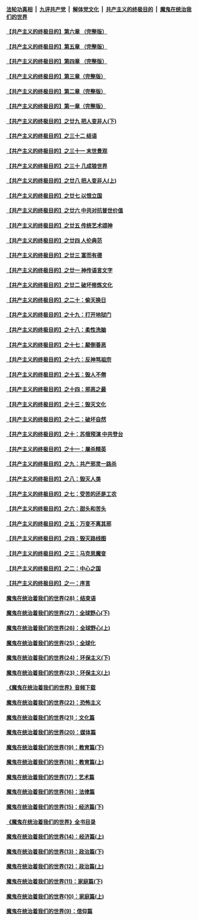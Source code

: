 ####  [法轮功真相](../../../../basic/blob/master/README.md?t=05020431) &nbsp;|&nbsp; [九评共产党](../../../../9ping.md/blob/master/README.md?t=05020431) &nbsp;|&nbsp; [解体党文化](../../../../jtdwh.md/blob/master/README.md?t=05020431)  &nbsp;|&nbsp; [共产主义的终极目的](../../../../gczydzjmd.md/blob/master/README.md?t=05020431) &nbsp;|&nbsp; [魔鬼在统治我们的世界](../../../../mgztzwmdsj.md/blob/master/README.md?t=05020431) 

#### [【共产主义的终极目的】第六章 （完整版）](../pages/nsc422/n11428913.md?t=05020431) 

#### [【共产主义的终极目的】第五章 （完整版）](../pages/nsc422/n11428912.md?t=05020431) 

#### [【共产主义的终极目的】第四章 （完整版）](../pages/nsc422/n11428907.md?t=05020431) 

#### [【共产主义的终极目的】第三章（完整版）](../pages/nsc422/n11428848.md?t=05020431) 

#### [【共产主义的终极目的】第二章（完整版）](../pages/nsc422/n11428831.md?t=05020431) 

#### [【共产主义的终极目的】第一章（完整版）](../pages/nsc422/n11417651.md?t=05020431) 

#### [【共产主义的终极目的】之廿九 把人变非人(下)](../pages/nsc422/n11344140.md?t=05020431) 

#### [【共产主义的终极目的】之三十二 结语](../pages/nsc422/n11360535.md?t=05020431) 

#### [【共产主义的终极目的】之三十一 末世景观](../pages/nsc422/n11351129.md?t=05020431) 

#### [【共产主义的终极目的】之三十 几成狼世界](../pages/nsc422/n11348280.md?t=05020431) 

#### [【共产主义的终极目的】之廿八 把人变非人(上)](../pages/nsc422/n11340492.md?t=05020431) 

#### [【共产主义的终极目的】之廿七 以恨立国](../pages/nsc422/n11336944.md?t=05020431) 

#### [【共产主义的终极目的】之廿六 中共对抗普世价值](../pages/nsc422/n11324785.md?t=05020431) 

#### [【共产主义的终极目的】之廿五 传统艺术颂神](../pages/nsc422/n11296396.md?t=05020431) 

#### [【共产主义的终极目的】之廿四 人伦典范](../pages/nsc422/n11296397.md?t=05020431) 

#### [【共产主义的终极目的】之廿三 富而有德](../pages/nsc422/n11283598.md?t=05020431) 

#### [【共产主义的终极目的】之廿一 神传语言文字](../pages/nsc422/n11263265.md?t=05020431) 

#### [【共产主义的终极目的】之廿二 破坏修炼文化](../pages/nsc422/n11245728.md?t=05020431) 

#### [【共产主义的终极目的】之二十：偷天换日](../pages/nsc422/n11238846.md?t=05020431) 

#### [【共产主义的终极目的】之十九：打开地狱门](../pages/nsc422/n11206376.md?t=05020431) 

#### [【共产主义的终极目的】之十八：柔性洗脑](../pages/nsc422/n11199994.md?t=05020431) 

#### [【共产主义的终极目的】之十七：颠倒善恶](../pages/nsc422/n11179782.md?t=05020431) 

#### [【共产主义的终极目的】之十六：反神骂祖宗](../pages/nsc422/n11166798.md?t=05020431) 

#### [【共产主义的终极目的】之十五：毁人不倦](../pages/nsc422/n11166792.md?t=05020431) 

#### [【共产主义的终极目的】之十四：邪恶之最](../pages/nsc422/n11150249.md?t=05020431) 

#### [【共产主义的终极目的】之十三：毁灭文化](../pages/nsc422/n11135227.md?t=05020431) 

#### [【共产主义的终极目的】之十二：破坏自然](../pages/nsc422/n11135214.md?t=05020431) 

#### [【共产主义的终极目的】之十：苏俄预演 中共登台](../pages/nsc422/n11118424.md?t=05020431) 

#### [【共产主义的终极目的】之十一：屠杀精英](../pages/nsc422/n11118442.md?t=05020431) 

#### [【共产主义的终极目的】之九：共产邪灵一路杀](../pages/nsc422/n11114139.md?t=05020431) 

#### [【共产主义的终极目的】之八：毁灭人类](../pages/nsc422/n11108503.md?t=05020431) 

#### [【共产主义的终极目的】之七：受苦的还是工农](../pages/nsc422/n11101809.md?t=05020431) 

#### [【共产主义的终极目的】之六：甜头和苦头](../pages/nsc422/n11096971.md?t=05020431) 

#### [【共产主义的终极目的】之五：万变不离其邪](../pages/nsc422/n11091285.md?t=05020431) 

#### [【共产主义的终极目的】之四：毁灭路线图](../pages/nsc422/n11086284.md?t=05020431) 

#### [【共产主义的终极目的】之三：马克思魔变](../pages/nsc422/n11061941.md?t=05020431) 

#### [【共产主义的终极目的】之二：中心之国](../pages/nsc422/n11047728.md?t=05020431) 

#### [【共产主义的终极目的】之一：序言](../pages/nsc422/n11086077.md?t=05020431) 

#### [魔鬼在统治着我们的世界(28)：结束语](../pages/nsc422/n10936246.md?t=05020431) 

#### [魔鬼在统治着我们的世界(27)：全球野心(下)](../pages/nsc422/n10928319.md?t=05020431) 

#### [魔鬼在统治着我们的世界(26)：全球野心(上)](../pages/nsc422/n10900318.md?t=05020431) 

#### [魔鬼在统治着我们的世界(25)：全球化](../pages/nsc422/n10788205.md?t=05020431) 

#### [魔鬼在统治着我们的世界(24)：环保主义(下)](../pages/nsc422/n10695307.md?t=05020431) 

#### [魔鬼在统治着我们的世界(23)：环保主义(上)](../pages/nsc422/n10688613.md?t=05020431) 

#### [《魔鬼在统治着我们的世界》音频下载](../pages/nsc422/n10635553.md?t=05020431) 

#### [魔鬼在统治着我们的世界(22)：恐怖主义](../pages/nsc422/n10614727.md?t=05020431) 

#### [魔鬼在统治着我们的世界(21)：文化篇](../pages/nsc422/n10597706.md?t=05020431) 

#### [魔鬼在统治着我们的世界(20)：媒体篇](../pages/nsc422/n10586579.md?t=05020431) 

#### [魔鬼在统治着我们的世界(19)：教育篇(下)](../pages/nsc422/n10564808.md?t=05020431) 

#### [魔鬼在统治着我们的世界(18)：教育篇(上)](../pages/nsc422/n10526970.md?t=05020431) 

#### [魔鬼在统治着我们的世界(17)：艺术篇](../pages/nsc422/n10499093.md?t=05020431) 

#### [魔鬼在统治着我们的世界(16)：法律篇](../pages/nsc422/n10485969.md?t=05020431) 

#### [魔鬼在统治着我们的世界(15)：经济篇(下)](../pages/nsc422/n10469975.md?t=05020431) 

#### [《魔鬼在统治着我们的世界》全书目录](../pages/nsc422/n10464261.md?t=05020431) 

#### [魔鬼在统治着我们的世界(14)：经济篇(上)](../pages/nsc422/n10457370.md?t=05020431) 

#### [魔鬼在统治着我们的世界(13)：政治篇(下)](../pages/nsc422/n10448270.md?t=05020431) 

#### [魔鬼在统治着我们的世界(12)：政治篇(上)](../pages/nsc422/n10444576.md?t=05020431) 

#### [魔鬼在统治着我们的世界(11)：家庭篇(下)](../pages/nsc422/n10440961.md?t=05020431) 

#### [魔鬼在统治着我们的世界(10)：家庭篇(上)](../pages/nsc422/n10435448.md?t=05020431) 

#### [魔鬼在统治着我们的世界(9)：信仰篇](../pages/nsc422/n10432159.md?t=05020431) 

